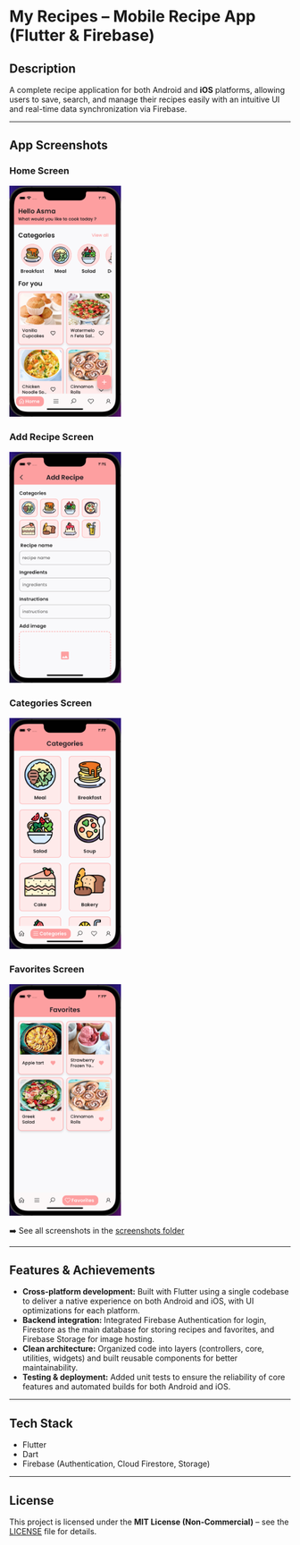# My Recipes – Mobile Recipe App (Flutter & Firebase)

##  Description
A complete recipe application for both Android and **iOS** platforms, allowing users to save, search, and manage their recipes easily with an intuitive UI and real-time data synchronization via Firebase.

---

##  App Screenshots
### Home Screen

<img src="screenshots/Home1.png" alt="Home Screen" width="200"/>

### Add Recipe Screen
<img src="screenshots/Add_recipe.png" alt="Add Recipe Screen" width="200"/>


### Categories Screen
<img src="screenshots/Categories.png" alt="Add Recipe Screen" width="200"/>


### Favorites Screen
<img src="screenshots/Favorites.png" alt="Add Recipe Screen" width="200"/>




➡️ See all screenshots in the [screenshots folder](screenshots/)

---

## Features & Achievements
- **Cross-platform development:** Built with Flutter using a single codebase to deliver a native experience on both Android and iOS, with UI optimizations for each platform.
- **Backend integration:** Integrated Firebase Authentication for login, Firestore as the main database for storing recipes and favorites, and Firebase Storage for image hosting.
- **Clean architecture:** Organized code into layers (controllers, core, utilities, widgets) and built reusable components for better maintainability.
- **Testing & deployment:** Added unit tests to ensure the reliability of core features and automated builds for both Android and iOS.

---

## Tech Stack
- Flutter
- Dart
- Firebase (Authentication, Cloud Firestore, Storage)

---

## License
This project is licensed under the **MIT License (Non-Commercial)** – see the [LICENSE](LICENSE) file for details.
